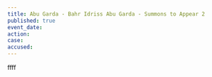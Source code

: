 ```yaml
---
title: Abu Garda - Bahr Idriss Abu Garda - Summons to Appear 2
published: true
event_date:
action:
case:
accused:
---
```



ffff
